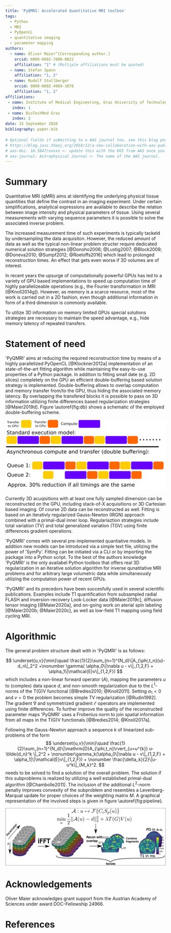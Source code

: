 ```yaml
---
title: 'PyQMRI: Accelerated Quantitative MRI toolbox'
tags:
  - Python
  - MRI
  - PyOpenCL
  - quantitative imaging
  - parameter mapping
authors:
  - name: Oliver Maier^[Corresponding author.]
    orcid: 0000-0002-7800-0022
    affiliation: "1" # (Multiple affiliations must be quoted)
  - name: Stefan Spann
    affiliation: "1, 2"
  - name: Rudolf Stollberger
    orcid: 0000-0002-4969-3878
    affiliation: "1, 2"
affiliations:
 - name: Institute of Medical Engineering, Graz University of Technology, Graz, Austria
   index: 1
 - name: BioTechMed Graz
   index: 2
date: 15 September 2020
bibliography: paper.bib

# Optional fields if submitting to a AAS journal too, see this blog post:
# https://blog.joss.theoj.org/2018/12/a-new-collaboration-with-aas-publishing
# aas-doi: 10.3847/xxxxx <- update this with the DOI from AAS once you know it.
# aas-journal: Astrophysical Journal <- The name of the AAS journal.
---
```


# Summary

Quantitative MRI (qMRI) aims at identifying the underlying physical tissue quantities 
that define the contrast in an imaging experiment. Under certain simplifications,
analytical expressions are available to describe the relation between image
intensity and physical parameters of tissue. Using several measurements with 
varying sequence parameters it is possible to solve the associated inverse problem.

The increased measurement time of such experiments is typically tackeld by 
undersampling the data acquisiton. However, the reduced amount of data as well 
as the typical non-linear problem structer require dedicated numerical solution strategies [@Donoho2006; @Lustig2007; @Block2009; @Doneva2010; @Sumpf2012; @Roeloffs2016]
which lead to prolonged reconstruction times. An effect that gets even worse if 3D volumes are of interest. 

In recent years the upsurge of computationally powerful GPUs has led to a variety of
GPU based implementations to speed up computation time of highly parallelizeable operations 
(e.g., the Fourier transformation in MRI [@Knoll2014g]). However, as memory is
a scarce resource, most of the work is carried out in a 2D fashion, even though
additional information in form of a third dimension is commonly available.

To utilize 3D information on memory limited GPUs special solutions strategies are 
necessary to maintain the speed advantage, e.g., hide memory latency of repeated transfers.

# Statement of need 

'PyQMRI' aims at reducing the required reconstruction time by means of a
highly parallelized PyOpenCL [@Klockner2012a] implementation of an state-of-the-art fitting algorithm 
while maintaining the easy-to-use properties of a Python package.
In addition to fitting small date (e.g. 2D slices) completely on the GPU an efficient
double-buffering based solution strategy is implemented. Double-buffering 
allows to overlap computation and memory transfer from/to the GPU, thus
hiding the associated memory latency. By overlapping the transfered blocks
it is possible to pass on 3D information utilizing finite differences based
regularization strategies [@Maier2019d]. Figure \autoref{fig:db} shows a schematic of the employed double-buffering scheme.

![Simple doublebuffering using two separate command queues and overlaping transfer/compute operations.\label{fig:db}](doublebuffering.png)

Currently 3D acuqisitions with at least one fully sampled dimension can
be reconstructed on the GPU, including stack-of-X acquisitions or 3D Cartesian
based imaging. Of course 2D data can be reconstructed as well. Fitting is based
on an iterativly regularized Gauss-Newton (IRGN) approach combined with 
a primal-dual inner loop. Regulariaztion strategies include total variation (TV)
and total generalized variation (TGV) using finite differences gradient operations.

'PyQMRI' comes with several pre-implemented quantiative models. In addition
new models can be introduced via a simple text file, utilizing the power
of 'SymPy'. Fitting can be initiated via a CLI or by importing the package
into a Python script. To the best of the authors knowledge 'PyQMRI'
is the only availabel Python toolbox that offers real 3D regularization 
in an iterative solution algorithm for inverse qunatitative MRI problems
and for arbitrary large volumetric data while simultaneously utilizing the computation
power of recent GPUs.

'PyQMRI' and its precedors have been succesfully used in several scientific
publications. Examples include T1 quantification from subsampled radial FLASH 
and inversion-recovery Look-Locker data [@Maier2019c], diffusion tensor imaging [@Maier2020a], 
and on-going work on aterial spin labeling [@Maier2020b; @Maier2020c], as well as low-field T1 mapping using field cycling MRI. 

# Algorithmic
The general problem structure dealt with in 'PyQMRI' is as follows:

$$
\underset{u,v}{\min}\quad 
\frac{1}{2}\sum_{n=1}^{N_d}\|A_{\phi,t_n}(u)-d_n\|_2^2 
+\nonumber \gamma( \alpha_0\|\nabla u - v\|_{1,2,F} + 
\alpha_1\|\mathcal{E}v\|_{1,2,F})
$$
which includes a non-linear forward operator ($A$), mapping the parameters $u$ to (complex) data space $d$, and non-smooth regularization due to 
the $L^1$-norms of the T(G)V functional [@Bredies2010; @Knoll2011]. Setting $\alpha_1=0$ and $v=0$ the problem
becomes simple TV regularization [@Rudin1992]. The gradient $\nabla$ and symmetrized gradient $\mathcal{E}$ operators are implemented using finite differences.
To further improve the quality of the reconstructed parameter maps 'PyQMRI' uses a Frobenius norm to join spatial
information from all maps in the T(G)V functionals [@Bredies2014; @Knoll2017a].

Following the Gauss-Newton approach a sequence $k$ of linearized sub-problems of the form
$$
\underset{u,v}{\min}\quad 
\frac{1}{2}\sum_{n=1}^{N_d}\|\mathrm{D}A_{\phi,t_n}\rvert_{u=u^{k}} u-\tilde{d_n}^k
\|_2^2 + \nonumber\gamma_k(\alpha_0\|\nabla u - v\|_{1,2,F} + \alpha_1|\|\mathcal{E}v\|_{1,2,F}) +
\nonumber \frac{\delta_k}{2}\|u-u^k\|_{M_k}^2.
$$
needs to be solved to find a solution of the overall problem. The solution if this subproblems is realized by utilizing a well established primal-dual algorithm [@Chambolle2011]. 
The inclusion of the additional $L^2$-norm penalty improves convexity of the subproblem and resembles a Levenberg-Marquat update for proper choices of the weighting matrix $M$.
A graphical representation of the involved steps is given in figure \autoref{fig:pipeline}.

![Graphical representation of the employed regularized non-linear fitting procedure.\label{fig:pipeline}](pipeline.png)

# Acknowledgements

Oliver Maier acknowledges grant support from the Austrian Academy of Sciences under award DOC-Fellowship 24966.

# References
